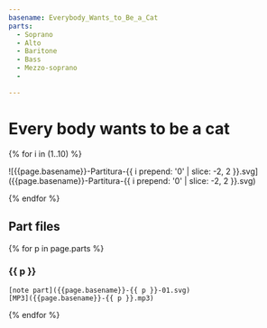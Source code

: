 ```yaml
---
basename: Everybody_Wants_to_Be_a_Cat
parts:
  - Soprano
  - Alto
  - Baritone
  - Bass
  - Mezzo-soprano
  - 

---
```

# Every body wants to be a cat

{% for i in (1..10) %}

![{{page.basename}}-Partitura-{{ i prepend: '0' | slice: -2, 2 }}.svg]({{page.basename}}-Partitura-{{ i prepend: '0' | slice: -2, 2 }}.svg)

{% endfor %}


## Part files

{% for p in page.parts %}
### {{ p }}
    [note part]({{page.basename}}-{{ p }}-01.svg) 
    [MP3]({{page.basename}}-{{ p }}.mp3)
{% endfor %}
